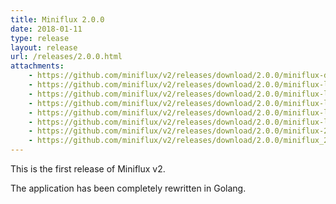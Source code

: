 ```yaml
---
title: Miniflux 2.0.0
date: 2018-01-11
type: release
layout: release
url: /releases/2.0.0.html
attachments:
    - https://github.com/miniflux/v2/releases/download/2.0.0/miniflux-darwin-amd64
    - https://github.com/miniflux/v2/releases/download/2.0.0/miniflux-linux-amd64
    - https://github.com/miniflux/v2/releases/download/2.0.0/miniflux-linux-armv5
    - https://github.com/miniflux/v2/releases/download/2.0.0/miniflux-linux-armv6
    - https://github.com/miniflux/v2/releases/download/2.0.0/miniflux-linux-armv7
    - https://github.com/miniflux/v2/releases/download/2.0.0/miniflux-linux-armv8
    - https://github.com/miniflux/v2/releases/download/2.0.0/miniflux-2.0.0-1.0.x86_64.rpm
    - https://github.com/miniflux/v2/releases/download/2.0.0/miniflux_2.0.0_amd64.deb
---
```


This is the first release of Miniflux v2.

The application has been completely rewritten in Golang.
